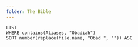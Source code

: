 ```yaml
---
folder: The Bible
---
```


```dataview
LIST 
WHERE contains(Aliases, "Obadiah")
SORT number(replace(file.name, "Obad ", "")) ASC
```
 
